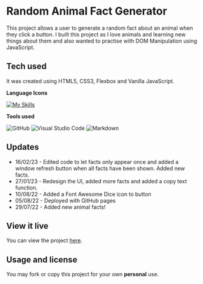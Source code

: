 # Random Animal Fact Generator

This project allows a user to generate a random fact about an animal when they click a button.
I built this project as I love animals and learning new things about them and also wanted to practise with DOM Manipulation using JavaScript.

## Tech used

It was created using HTML5, CSS3, Flexbox and Vanilla JavaScript.

**Language Icons**

[![My Skills](https://skillicons.dev/icons?i=html,css,js,git&perline=9)](https://skillicons.dev)

**Tools used**

![GitHub](https://camo.githubusercontent.com/cca71357fe98ec5f8cd6ebab9044ad2901f4b64ebda379ac81608ed9f1caa1a0/68747470733a2f2f696d672e736869656c64732e696f2f7374617469632f76313f7374796c653d666f722d7468652d6261646765266d6573736167653d47697448756226636f6c6f723d313831373137266c6f676f3d476974487562266c6f676f436f6c6f723d464646464646266c6162656c3d) ![Visual Studio Code](https://img.shields.io/badge/Visual%20Studio%20Code-0078d7.svg?style=for-the-badge&logo=visual-studio-code&logoColor=white) ![Markdown](https://img.shields.io/badge/markdown-%23000000.svg?style=for-the-badge&logo=markdown&logoColor=white)

## Updates

- 16/02/23 - Edited code to let facts only appear once and added a window refresh button when all facts have been shown. Added new facts.
- 27/01/23 - Redesign the UI, added more facts and added a copy text function.
- 10/08/22 - Added a Font Awesome Dice icon to button
- 05/08/22 - Deployed with GitHub pages
- 29/07/22 - Added new animal facts!

## View it live

You can view the project [here](https://rclarkeweb.github.io/Random-Animal-Fact-Generator/).

## Usage and license

You may fork or copy this project for your own **personal** use.
